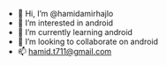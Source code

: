 - 👋 Hi, I’m @hamidamirhajlo
- 👀 I’m interested in android
- 🌱 I’m currently learning android
- 💞️ I’m looking to collaborate on android
- 📫 hamid.t711@gmail.com

<!---
hamidamirhajlo/hamidamirhajlo is a ✨ special ✨ repository because its `README.md` (this file) appears on your GitHub profile.
You can click the Preview link to take a look at your changes.
--->
